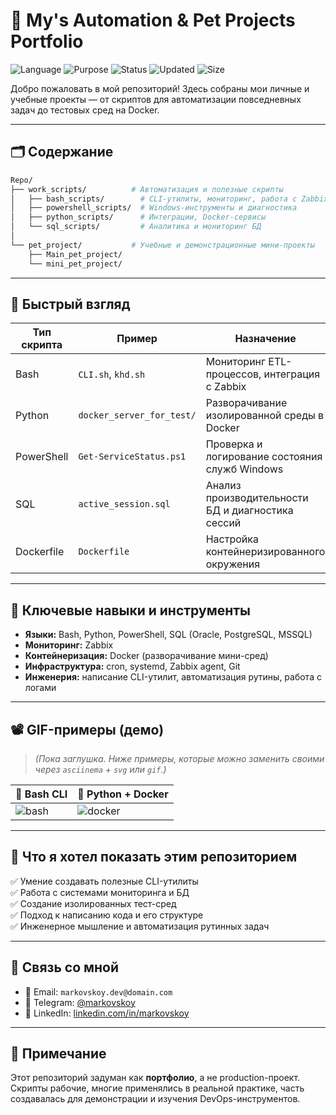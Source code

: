 # 🧠 My's Automation & Pet Projects Portfolio

![Language](https://img.shields.io/badge/language-Bash%2C%20Python%2C%20SQL%2C%20Dockerfile-blue)
![Purpose](https://img.shields.io/badge/type-Portfolio-important)
![Status](https://img.shields.io/badge/status-Demo-lightgrey)
![Updated](https://img.shields.io/github/last-commit/Markovskoy/Repo)
![Size](https://img.shields.io/github/repo-size/Markovskoy/Repo)

Добро пожаловать в мой репозиторий! Здесь собраны мои личные и учебные проекты — от скриптов для автоматизации повседневных задач до тестовых сред на Docker.

---

## 🗂️ Содержание

```bash
Repo/
├── work_scripts/          # Автоматизация и полезные скрипты
│   ├── bash_scripts/        # CLI-утилиты, мониторинг, работа с Zabbix
│   ├── powershell_scripts/  # Windows-инструменты и диагностика
│   ├── python_scripts/      # Интеграции, Docker-сервисы
│   └── sql_scripts/         # Аналитика и мониторинг БД
│
└── pet_project/           # Учебные и демонстрационные мини-проекты
    ├── Main_pet_project/
    └── mini_pet_project/
```

---

## 🚀 Быстрый взгляд

| Тип скрипта      | Пример                      | Назначение                                                           |
|------------------|-----------------------------|----------------------------------------------------------------------|
| Bash             | `CLI.sh`, `khd.sh`          | Мониторинг ETL-процессов, интеграция с Zabbix                        |
| Python           | `docker_server_for_test/`   | Разворачивание изолированной среды в Docker                         |
| PowerShell       | `Get-ServiceStatus.ps1`     | Проверка и логирование состояния служб Windows                      |
| SQL              | `active_session.sql`        | Анализ производительности БД и диагностика сессий                   |
| Dockerfile       | `Dockerfile`                | Настройка контейнеризированного окружения                           |

---

## 🎯 Ключевые навыки и инструменты

- **Языки:** Bash, Python, PowerShell, SQL (Oracle, PostgreSQL, MSSQL)
- **Мониторинг:** Zabbix
- **Контейнеризация:** Docker (разворачивание мини-сред)
- **Инфраструктура:** cron, systemd, Zabbix agent, Git
- **Инженерия:** написание CLI-утилит, автоматизация рутины, работа с логами

---

## 📽️ GIF-примеры (демо)

> *(Пока заглушка. Ниже примеры, которые можно заменить своими через `asciinema` + `svg` или `gif`.)*

| 📜 Bash CLI    | 🐍 Python + Docker |
|----------------|--------------------|
| ![bash](https://media.giphy.com/media/v1.Y2lkPTc5MGI3NjExNzYwZGE3dWgyYjRxbXYzdW5hNG90emVoaWlscDFreGRvZXhxODZ4ZSZlcD12MV9naWZzX3NlYXJjaCZjdD1n/kauJgX1GxsAZlVEB4K/giphy.gif) | ![docker](https://media.giphy.com/media/v1.Y2lkPTc5MGI3NjExNjRrMHNxZmpya21meHFwbmE3aWdjOGdmcHEzZ2lkam5rYXk5MWF1aiZlcD12MV9naWZzX3NlYXJjaCZjdD1n/jAeRzFOAyQs07GndbU/giphy.gif) |

---

## 🧪 Что я хотел показать этим репозиторием

✅ Умение создавать полезные CLI-утилиты  
✅ Работа с системами мониторинга и БД  
✅ Создание изолированных тест-сред  
✅ Подход к написанию кода и его структуре  
✅ Инженерное мышление и автоматизация рутинных задач

---

## 📢 Связь со мной

- 📧 Email: `markovskoy.dev@domain.com`
- 💬 Telegram: [@markovskoy](https://t.me/markovskoy)
- 💼 LinkedIn: [linkedin.com/in/markovskoy](https://linkedin.com/in/markovskoy)

---

## 📝 Примечание

Этот репозиторий задуман как **портфолио**, а не production-проект. Скрипты рабочие, многие применялись в реальной практике, часть создавалась для демонстрации и изучения DevOps-инструментов.
